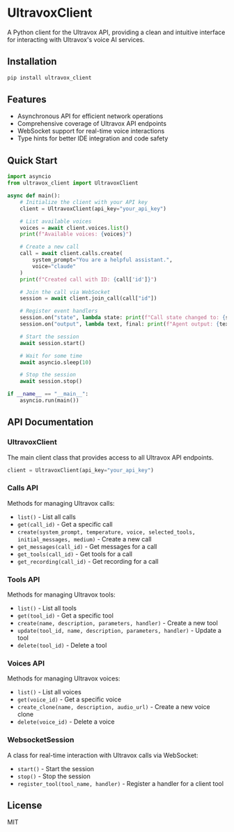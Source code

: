 # UltravoxClient

A Python client for the Ultravox API, providing a clean and intuitive interface for interacting with Ultravox's voice AI services.

## Installation

```bash
pip install ultravox_client
```

## Features

- Asynchronous API for efficient network operations
- Comprehensive coverage of Ultravox API endpoints
- WebSocket support for real-time voice interactions
- Type hints for better IDE integration and code safety

## Quick Start

```python
import asyncio
from ultravox_client import UltravoxClient

async def main():
    # Initialize the client with your API key
    client = UltravoxClient(api_key="your_api_key")

    # List available voices
    voices = await client.voices.list()
    print(f"Available voices: {voices}")

    # Create a new call
    call = await client.calls.create(
        system_prompt="You are a helpful assistant.",
        voice="claude"
    )
    print(f"Created call with ID: {call['id']}")

    # Join the call via WebSocket
    session = await client.join_call(call["id"])

    # Register event handlers
    session.on("state", lambda state: print(f"Call state changed to: {state}"))
    session.on("output", lambda text, final: print(f"Agent output: {text} (final: {final})"))

    # Start the session
    await session.start()

    # Wait for some time
    await asyncio.sleep(10)

    # Stop the session
    await session.stop()

if __name__ == "__main__":
    asyncio.run(main())
```

## API Documentation

### UltravoxClient

The main client class that provides access to all Ultravox API endpoints.

```python
client = UltravoxClient(api_key="your_api_key")
```

### Calls API

Methods for managing Ultravox calls:

- `list()` - List all calls
- `get(call_id)` - Get a specific call
- `create(system_prompt, temperature, voice, selected_tools, initial_messages, medium)` - Create a new call
- `get_messages(call_id)` - Get messages for a call
- `get_tools(call_id)` - Get tools for a call
- `get_recording(call_id)` - Get recording for a call

### Tools API

Methods for managing Ultravox tools:

- `list()` - List all tools
- `get(tool_id)` - Get a specific tool
- `create(name, description, parameters, handler)` - Create a new tool
- `update(tool_id, name, description, parameters, handler)` - Update a tool
- `delete(tool_id)` - Delete a tool

### Voices API

Methods for managing Ultravox voices:

- `list()` - List all voices
- `get(voice_id)` - Get a specific voice
- `create_clone(name, description, audio_url)` - Create a new voice clone
- `delete(voice_id)` - Delete a voice

### WebsocketSession

A class for real-time interaction with Ultravox calls via WebSocket:

- `start()` - Start the session
- `stop()` - Stop the session
- `register_tool(tool_name, handler)` - Register a handler for a client tool

## License

MIT
